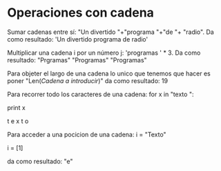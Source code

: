 # Operaciones con cadena #

Sumar cadenas entre sí: "Un divertido "+"programa "+"de "+ "radio". Da como resultado: 'Un divertido programa de radio'

Multiplicar una cadena i por un número j: 'programas ' * 3. Da como resultado: "Prgramas" "Programas" "Programas"

Para objeter el largo de una cadena lo unico que tenemos que hacer es poner "Len(*Cadena a introducir*)" da como resultado: 19

Para recorrer todo los caracteres de una cadena:
for x in "texto ":

print x

t e x t o

Para acceder a una pocicion de una cadena:
i = "Texto"

i = [1]

da como resultado: "e"
